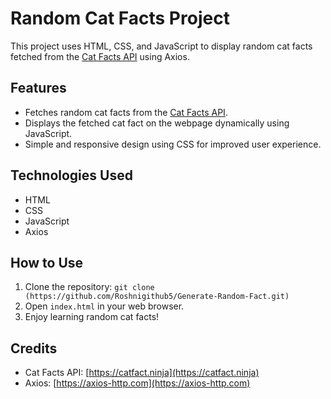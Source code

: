# Random Cat Facts Project

This project uses HTML, CSS, and JavaScript to display random cat facts fetched from the [Cat Facts API](https://catfact.ninja/fact) using Axios.

## Features

- Fetches random cat facts from the [Cat Facts API](https://catfact.ninja/fact).
- Displays the fetched cat fact on the webpage dynamically using JavaScript.
- Simple and responsive design using CSS for improved user experience.

## Technologies Used

- HTML
- CSS
- JavaScript
- Axios

## How to Use

1. Clone the repository: `git clone (https://github.com/Roshnigithub5/Generate-Random-Fact.git)`
2. Open `index.html` in your web browser.
3. Enjoy learning random cat facts!

## Credits

- Cat Facts API: [https://catfact.ninja](https://catfact.ninja)
- Axios: [https://axios-http.com](https://axios-http.com)
